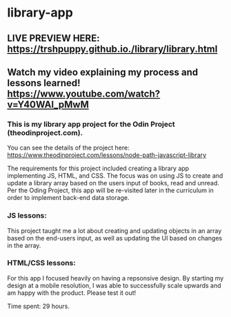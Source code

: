 # library-app

## LIVE PREVIEW HERE: https://trshpuppy.github.io./library/library.html
## Watch my video explaining my process and lessons learned! https://www.youtube.com/watch?v=Y40WAl_pMwM
### This is my library app project for the Odin Project (theodinproject.com).
You can see the details of the project here: https://www.theodinproject.com/lessons/node-path-javascript-library

The requirements for this project included creating a library app implementing JS, HTML, and CSS. The focus was on using JS to create and update a library array based on the users input of books, read and unread. Per the Oding Project, this app will be re-visited later in the curriculum in order to implement back-end data storage.

### JS lessons:
This project taught me a lot about creating and updating objects in an array based on the end-users input, as well as updating the UI based on changes in the array.
### HTML/CSS lessons:
For this app I focused heavily on having a repsonsive design. By starting my design at a mobile resolution, I was able to successfully scale upwards and am happy with the product. Please test it out!

Time spent: 29 hours.
